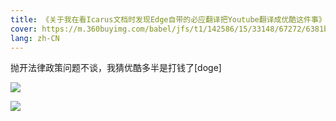 ```yaml
---
title: 《关于我在看Icarus文档时发现Edge自带的必应翻译把Youtube翻译成优酷这件事》
cover: https://m.360buyimg.com/babel/jfs/t1/142586/15/33148/67272/6381bbfaE30fd9675/d516a80ab053b18f.jpg
lang: zh-CN
---
```


  抛开法律政策问题不谈，我猜优酷多半是打钱了[doge]

<!--more-->

![](https://m.360buyimg.com/babel/jfs/t1/198198/17/29333/64992/6381bce7E341d2fef/bb4dbc2119a19881.png)

![](https://m.360buyimg.com/babel/jfs/t1/62264/33/23086/36671/6381bcb6Efd65f70b/f89e972cde3d55be.png)